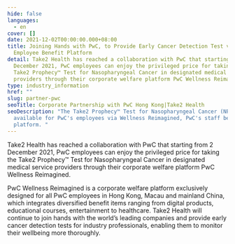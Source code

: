 ```yaml
---
hide: false
languages:
  - en
cover: []
date: 2021-12-02T00:00:00.000+08:00
title: Joining Hands with PwC, to Provide Early Cancer Detection Test via
  Employee Benefit Platform
detail: Take2 Health has reached a collaboration with PwC that starting from 2
  December 2021, PwC employees can enjoy the privileged price for taking the
  Take2 Prophecy™ Test for Nasopharyngeal Cancer in designated medical service
  providers through their corporate welfare platform PwC Wellness Reimagined.
type: industry_information
href: ""
slug: partner-pwc
seoTitle: Corporate Partnership with PwC Hong Kong|Take2 Health
seoDescription: "The Take2 Prophecy™ Test for Nasopharyngeal Cancer (NPC) is now
  available for PwC's employees via Wellness Reimagined, PwC's staff benefits
  platform. "
---
```

Take2 Health has reached a collaboration with PwC that starting from 2 December 2021, PwC employees can enjoy the privileged price for taking the Take2 Prophecy™ Test for Nasopharyngeal Cancer in designated medical service providers through their corporate welfare platform PwC Wellness Reimagined.

PwC Wellness Reimagined is a corporate welfare platform exclusively designed for all PwC employees in Hong Kong, Macau and mainland China, which integrates diversified benefit items ranging from digital products, educational courses, entertainment to healthcare. Take2 Health will continue to join hands with the world’s leading companies and provide early cancer detection tests for industry professionals, enabling them to monitor their wellbeing more thoroughly.